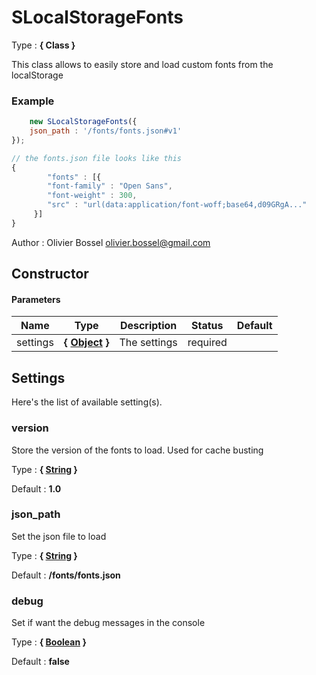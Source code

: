 # SLocalStorageFonts

<!-- @namespace: sugar.js.class.SLocalStorageFonts -->

Type : **{ Class }**


This class allows to easily store and load custom fonts from the localStorage


### Example
```js
	new SLocalStorageFonts({
 	json_path : '/fonts/fonts.json#v1'
});

// the fonts.json file looks like this
{
		"fonts" : [{
  		"font-family" : "Open Sans",
    	"font-weight" : 300,
     	"src" : "url(data:application/font-woff;base64,d09GRgA..."
     }]
}
```
Author : Olivier Bossel [olivier.bossel@gmail.com](mailto:olivier.bossel@gmail.com)


## Constructor


#### Parameters
Name  |  Type  |  Description  |  Status  |  Default
------------  |  ------------  |  ------------  |  ------------  |  ------------
settings  |  **{ [Object](https://developer.mozilla.org/fr/docs/Web/JavaScript/Reference/Objets_globaux/Object) }**  |  The settings  |  required  |




## Settings

Here's the list of available setting(s).

### version

Store the version of the fonts to load.
Used for cache busting

Type : **{ [String](https://developer.mozilla.org/fr/docs/Web/JavaScript/Reference/Objets_globaux/String) }**

Default : **1.0**


### json_path

Set the json file to load

Type : **{ [String](https://developer.mozilla.org/fr/docs/Web/JavaScript/Reference/Objets_globaux/String) }**

Default : **/fonts/fonts.json**


### debug

Set if want the debug messages in the console

Type : **{ [Boolean](https://developer.mozilla.org/fr/docs/Web/JavaScript/Reference/Objets_globaux/Boolean) }**

Default : **false**